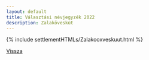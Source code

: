 ```yaml
---
layout: default
title: Választási névjegyzék 2022
description: Zalaköveskút
---
```


{% include settlementHTMLs/Zalakooxveskuut.html %}

[Vissza](./)
